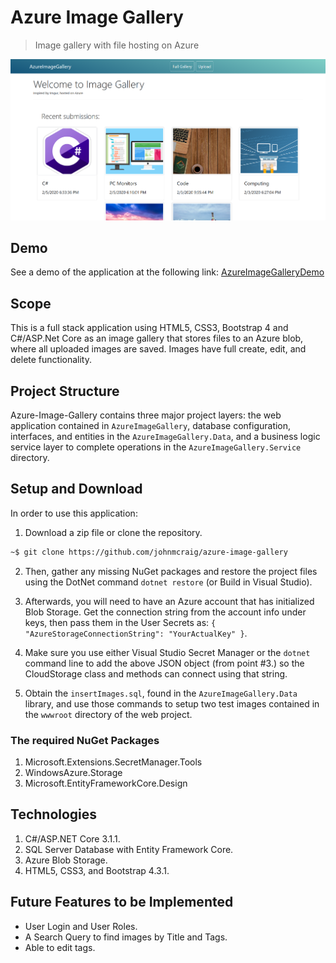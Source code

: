 # Azure Image Gallery

> Image gallery with file hosting on Azure

![Screenshot](resources/ImageGallery.png)

## Demo

See a demo of the application at the following link: [AzureImageGalleryDemo](https://tinyurl.com/unpbyrp)

## Scope

This is a full stack application using HTML5, CSS3, Bootstrap 4 and C#/ASP.Net Core as an image gallery that stores files to an Azure blob, where all uploaded images are saved. Images have full create, edit, and delete functionality.

## Project Structure

Azure-Image-Gallery contains three major project layers: the web application contained in `AzureImageGallery`, database configuration, interfaces, and entities in the `AzureImageGallery.Data`, and a business logic service layer to complete operations in the `AzureImageGallery.Service` directory.  

## Setup and Download

In order to use this application:

1. Download a zip file or clone the repository.

```bash
~$ git clone https://github.com/johnmcraig/azure-image-gallery
```

2. Then, gather any missing NuGet packages and restore the project files using the DotNet command `dotnet restore` (or Build in Visual Studio).

3. Afterwards, you will need to have an Azure account that has initialized Blob Storage. Get the connection string from the account info under keys, then pass them in the User Secrets as:
`{ "AzureStorageConnectionString": "YourActualKey" }`.

4. Make sure you use either Visual Studio Secret Manager or the `dotnet` command line to add the above JSON object (from point #3.) so the CloudStorage class and methods can connect using that string.

5. Obtain the `insertImages.sql`, found in the `AzureImageGallery.Data` library, and use those commands to setup two test images contained in the `wwwroot` directory of the web project.

### The required NuGet Packages

1. Microsoft.Extensions.SecretManager.Tools
2. WindowsAzure.Storage
3. Microsoft.EntityFrameworkCore.Design

## Technologies

1. C#/ASP.NET Core 3.1.1.
2. SQL Server Database with Entity Framework Core.
3. Azure Blob Storage.
4. HTML5, CSS3, and Bootstrap 4.3.1.

## Future Features to be Implemented

- User Login and User Roles.
- A Search Query to find images by Title and Tags.
- Able to edit tags.
